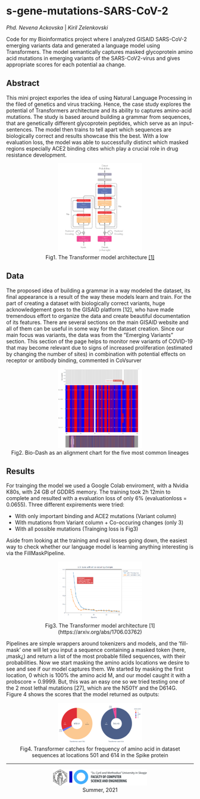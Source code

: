 # s-gene-mutations-SARS-CoV-2
 *Phd. Nevena Ackovska* | *Kiril Zelenkovski*

Code for my Bioinformatics project where I analyzed GISAID SARS-CoV-2 emerging variants data and generated a language model using Transformers. The model semantically captures masked glycoprotein amino acid mutations in emerging variants of the SARS-CoV2-virus and gives appropriate scores for each potential aa change.



## Abstract 
This mini project exporles the idea of using Natural
Language Processing in the filed of genetics and virus tracking.
Hence, the case study explores the potential of Transformers
architecture and its ability to captures amino-acid mutations.
The study is based around building a grammar from sequences,
that are genetically different glycoprotein peptides, which serve
as an input-sentences. The model then trains to tell apart which
sequences are biologically correct and results showcase this
the best. With a low evaluation loss, the model was able to
successfully distinct which masked regions especially ACE2
binding cites which play a crucial role in drug resistance
development.

<p align="center">
<img src="https://raw.githubusercontent.com/zelenkastiot/s-gene-mutations-SARS-CoV-2/main/report/IEEE%20_Template/images/fig8-architecture.jpg" width=45%;></img> <br>
Fig1. The Transformer model architecture <a href='https://arxiv.org/abs/1706.03762'>[1]</a>
</p>


## Data

The proposed idea of building a grammar in a way
modeled the dataset, its final appearance is a result of
the way these models learn and train. For the part of
creating a dataset with biologically correct variants, huge
acknowledgement goes to the GISAID platform [12], who
have made tremendous effort to organize the data and create
beautiful documentation of its features. There are several
sections on the main GISAID website and all of them can
be useful in some way for the dataset creation. Since our
main focus was variants, the data was from the ”Emerging
Variants” section. This section of the page helps to monitor
new variants of COVID-19 that may become relevant due to
signs of increased proliferation (estimated by changing the
number of sites) in combination with potential effects on
receptor or antibody binding, commented in CoVsurver 

<p align="center">
<img src="https://raw.githubusercontent.com/zelenkastiot/s-gene-mutations-SARS-CoV-2/main/report/IEEE%20_Template/images/fig7-aligment_chart.png" width=45%;></img> <br>
Fig2. Bio-Dash as an alignment chart for the five most common lineages
</p>

## Results 

For trainging the model we used a Google Colab enviroment, with a Nvidia K80s, with 24 GB of GDDR5
memory. The training took 2h 12min to complete and resulted with a evaluation loss of only 6% (evaluationloss =
0.0655). Three different expirements were tried: 
- With only important binding and ACE2 mutations (Variant column) 
- With mutations from Variant column + Co-occuring changes (only 3) 
- With all possible mutations (Trainging loss is Fig3)

Aside from looking at the training and eval losses going
down, the easiest way to check whether our language model
is learning anything interesting is via the FillMaskPipeline.



<p align="center">
<img src="https://raw.githubusercontent.com/zelenkastiot/s-gene-mutations-SARS-CoV-2/main/loss.png" width=45%;></img> <br>
Fig3. The Transformer model architecture [1](https://arxiv.org/abs/1706.03762)
</p>



Pipelines are simple wrappers around tokenizers and models,
and the ’fill-mask’ one will let you input a sequence containing a masked token (here, ¡mask¿) and return a list of
the most probable filled sequences, with their probabilities.
Now we start masking the amino acids locations we
desire to see and see if our model captures them. We started
by masking the first location, 0 which is 100% the amino
acid M, and our model caught it with a probscore = 0.9999.
But, this was an easy one so we tried testing one of the 2
most lethal mutations [27], which are the N501Y and the
D614G.
Figure 4 shows the scores that the model returned as outputs: 



<p align="center">
<img src="https://raw.githubusercontent.com/zelenkastiot/s-gene-mutations-SARS-CoV-2/main/report/IEEE%20_Template/images/fig10-freq_transformer.png" width=45%;></img> <br>
Fig4. Transformer catches for frequency of amino acid in dataset
sequences at locations 501 and 614 in the Spike protein
</p>



<hr>
<p align="center">
<img src="https://raw.githubusercontent.com/zelenelez/images/master/finki.jpg" width=50%;></img> <br>
Summer, 2021
</p>
